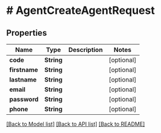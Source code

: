 # # AgentCreateAgentRequest


## Properties 


Name | Type | Description | Notes
------------ | ------------- | ------------- | -------------
**code**| **String** |   | [optional]
**firstname**| **String** |   | [optional]
**lastname**| **String** |   | [optional]
**email**| **String** |   | [optional]
**password**| **String** |   | [optional]
**phone**| **String** |   | [optional]


[[Back to Model list]](../../README.md#models) [[Back to API list]](../../README.md#endpoints) [[Back to README]](../../README.md)

